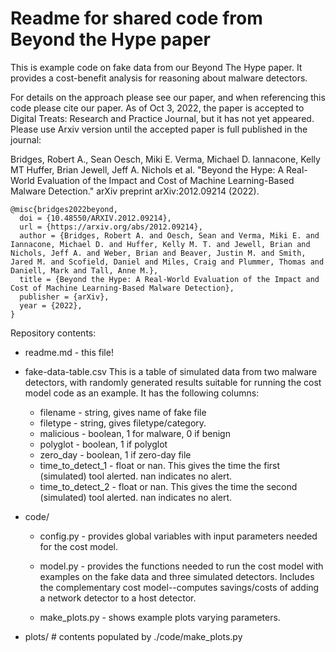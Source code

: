 # Readme for shared code from Beyond the Hype paper

This is example code on fake data from our Beyond The Hype paper. It provides a cost-benefit analysis for reasoning about malware detectors.

For details on the approach please see our paper, and when referencing this code please cite our paper. As of Oct 3, 2022, the paper is accepted to Digital Treats: Research and Practice Journal, but it has not yet appeared. Please use Arxiv version until the accepted paper is full published in the journal:

Bridges, Robert A., Sean Oesch, Miki E. Verma, Michael D. Iannacone, Kelly MT Huffer, Brian Jewell, Jeff A. Nichols et al. "Beyond the Hype: A Real-World Evaluation of the Impact and Cost of Machine Learning-Based Malware Detection." arXiv preprint arXiv:2012.09214 (2022).

```
@misc{bridges2022beyond,
  doi = {10.48550/ARXIV.2012.09214},
  url = {https://arxiv.org/abs/2012.09214},  
  author = {Bridges, Robert A. and Oesch, Sean and Verma, Miki E. and Iannacone, Michael D. and Huffer, Kelly M. T. and Jewell, Brian and Nichols, Jeff A. and Weber, Brian and Beaver, Justin M. and Smith, Jared M. and Scofield, Daniel and Miles, Craig and Plummer, Thomas and Daniell, Mark and Tall, Anne M.},
  title = {Beyond the Hype: A Real-World Evaluation of the Impact and Cost of Machine Learning-Based Malware Detection},  
  publisher = {arXiv},  
  year = {2022},
}
```


Repository contents:

- readme.md - this file!

- fake-data-table.csv
  This is a table of simulated data from two malware detectors, with randomly generated results suitable for running the cost model code as an example. It has the following columns:
  - filename - string, gives name of fake file
  - filetype - string, gives filetype/category.
  - malicious - boolean, 1 for malware, 0 if benign
  - polyglot - boolean, 1 if polyglot
  - zero_day - boolean, 1 if zero-day file
  - time_to_detect_1 - float or nan. This gives the time the first (simulated) tool alerted. nan indicates no alert.
  - time_to_detect_2 - float or nan. This gives the time the second (simulated) tool alerted. nan indicates no alert.

- code/

  - config.py - provides global variables with input parameters needed for the cost model.

  - model.py - provides the functions needed to run the cost model with examples on the fake data and three simulated detectors. Includes the complementary cost model--computes savings/costs of adding a network detector to a host detector.

  - make_plots.py - shows example plots varying parameters.

- plots/ # contents populated by ./code/make_plots.py
